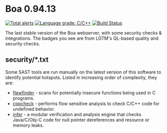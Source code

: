 # Boa 0.94.13
[![Total alerts](https://img.shields.io/lgtm/alerts/g/harm-reduction/boa-0.94.13.svg?logo=lgtm&logoWidth=18)](https://lgtm.com/projects/g/harm-reduction/boa-0.94.13/alerts/)
[![Language grade: C/C++](https://img.shields.io/lgtm/grade/cpp/g/harm-reduction/boa-0.94.13.svg?logo=lgtm&logoWidth=18)](https://lgtm.com/projects/g/harm-reduction/boa-0.94.13/context:cpp)
[![Build Status](https://travis-ci.org/harm-reduction/boa-0.94.13.svg?branch=master)](https://travis-ci.org/harm-reduction/boa-0.94.13)

The last stable version of the Boa webserver, with some security checks &amp; integrations. The badges you see are from LGTM's QL-based quality and security checks.

## security/*.txt

Some SAST tools are run manually on the latest version of this software to identify potential hotspots. Listed in increasing order of complexity, they are:
* [flawfinder](https://dwheeler.com/flawfinder/) - scans for potentially insecure functions being used in C programs.
* [cppcheck](http://cppcheck.sourceforge.net/) - performs flow sensitive analysis to check C/C++ code for undefined behavior.
* [infer](https://fbinfer.com/) - a modular verification and analysis engine that checks Java/C/Obj-C code for null pointer dereferences and resource or memory leaks.